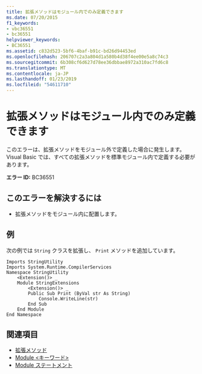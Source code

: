 ```yaml
---
title: 拡張メソッドはモジュール内でのみ定義できます
ms.date: 07/20/2015
f1_keywords:
- vbc36551
- bc36551
helpviewer_keywords:
- BC36551
ms.assetid: c832d523-5bf6-4baf-b91c-bd26d94453ed
ms.openlocfilehash: 206707c2a3a804d1a580b4d38f4ee00e5a8c74c3
ms.sourcegitcommit: 6b308cf6d627d78ee36dbbae8972a310ac7fd6c8
ms.translationtype: MT
ms.contentlocale: ja-JP
ms.lasthandoff: 01/23/2019
ms.locfileid: "54611710"
---
```

# <a name="extension-methods-can-be-defined-only-in-modules"></a>拡張メソッドはモジュール内でのみ定義できます
このエラーは、拡張メソッドをモジュール外で定義した場合に発生します。 Visual Basic では、すべての拡張メソッドを標準モジュール内で定義する必要があります。  
  
 **エラー ID:** BC36551  
  
## <a name="to-correct-this-error"></a>このエラーを解決するには  
  
-   拡張メソッドをモジュール内に配置します。  
  
## <a name="example"></a>例  
 次の例では `String` クラスを拡張し、 `Print` メソッドを追加しています。  
  
```  
Imports StringUtility  
Imports System.Runtime.CompilerServices  
Namespace StringUtility  
    <Extension()> _  
    Module StringExtensions  
        <Extension()> _  
        Public Sub Print (ByVal str As String)  
            Console.WriteLine(str)  
        End Sub  
    End Module  
End Namespace  
```  
  
## <a name="see-also"></a>関連項目

- [拡張メソッド](../../visual-basic/programming-guide/language-features/procedures/extension-methods.md)
- [Module \<キーワード>](../../visual-basic/language-reference/modifiers/module-keyword.md)
- [Module ステートメント](../../visual-basic/language-reference/statements/module-statement.md)
